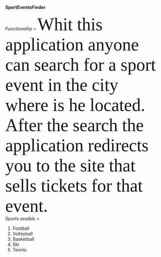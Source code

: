 **SportEventsFinder**

*Functionality* = <span style="font-family:Papyrus; font-size:4em;"> Whit this application anyone can search for a sport event in the city where is he located. After the search the application redirects you to the site that sells tickets for that event. </span>
<br>
*Sports avaible* = 
1. Football
2. Volleyball
3. Basketball
4. Ski
5. Tennis

